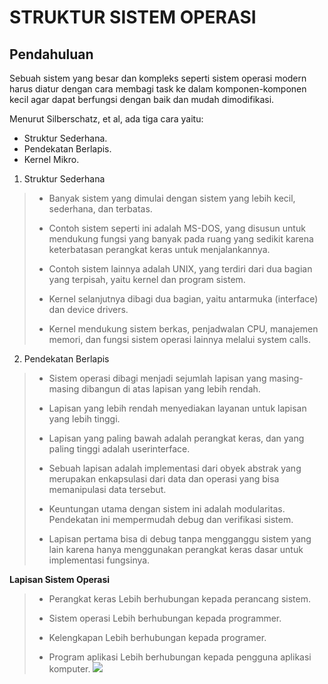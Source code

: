 # STRUKTUR SISTEM OPERASI
## **Pendahuluan**

Sebuah sistem yang besar dan kompleks seperti sistem operasi modern harus diatur dengan cara membagi task ke dalam komponen-komponen kecil agar dapat berfungsi dengan baik dan mudah dimodifikasi.

Menurut Silberschatz, et al, ada tiga cara
yaitu:
- Struktur Sederhana.
- Pendekatan Berlapis.
- Kernel Mikro.

1. Struktur Sederhana

> - Banyak sistem yang dimulai dengan sistem
yang lebih kecil, sederhana, dan terbatas.
>
> - Contoh sistem seperti ini adalah MS-DOS,
yang disusun untuk mendukung fungsi yang
banyak pada ruang yang sedikit karena
keterbatasan perangkat keras untuk
menjalankannya.
>
> - Contoh sistem lainnya adalah UNIX, yang terdiri
dari dua bagian yang terpisah, yaitu kernel dan
program sistem. 
>
> - Kernel selanjutnya dibagi dua bagian, yaitu
antarmuka (interface) dan device drivers. 
>
> - Kernel mendukung sistem berkas, penjadwalan
CPU, manajemen memori, dan fungsi sistem
operasi lainnya melalui system calls.

2. Pendekatan Berlapis 

> - Sistem operasi dibagi menjadi sejumlah
lapisan yang masing-masing dibangun di
atas lapisan yang lebih rendah. 
>
> - Lapisan yang lebih rendah menyediakan
layanan untuk lapisan yang lebih tinggi.
>
> - Lapisan yang paling bawah adalah perangkat
keras, dan yang paling tinggi adalah userinterface.
>
> - Sebuah lapisan adalah implementasi dari obyek
abstrak yang merupakan enkapsulasi dari data dan
operasi yang bisa memanipulasi data tersebut.
>
> - Keuntungan utama dengan sistem ini adalah
modularitas. Pendekatan ini mempermudah debug
dan verifikasi sistem. 
>
> - Lapisan pertama bisa di debug tanpa mengganggu
sistem yang lain karena hanya menggunakan
perangkat keras dasar untuk implementasi
fungsinya. 

**Lapisan Sistem Operasi**

> - Perangkat keras
Lebih berhubungan kepada perancang sistem.
>
> - Sistem operasi
Lebih berhubungan kepada programmer.
>
> - Kelengkapan
Lebih berhubungan kepada programer.
>
> - Program aplikasi
Lebih berhubungan kepada pengguna aplikasi
komputer.
![](file:///d%3A/Data%20Kuliah/MyRepository/ABKC6304%20SISTEM%20OPERASI/TUGAS4/img/Screenshot%202022-09-26%20184453.png)
